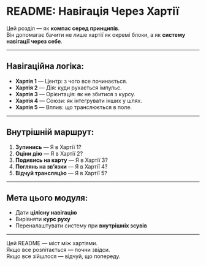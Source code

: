 # README: Навігація Через Хартії

Цей розділ — як **компас серед принципів**.  
Він допомагає бачити не лише хартії як окремі блоки, а як **систему навігації через себе**.

---

## Навігаційна логіка:

- **Хартія 1** — Центр: з чого все починається.
- **Хартія 2** — Дія: куди рухається імпульс.
- **Хартія 3** — Орієнтація: як не збитися з курсу.
- **Хартія 4** — Союзи: як інтегрувати інших у шлях.
- **Хартія 5** — Вплив: що транслюється в поле.

---

## Внутрішній маршрут:

1. **Зупинись** — Я в Хартії 1?
2. **Оціни дію** — Я в Хартії 2?
3. **Подивись на карту** — Я в Хартії 3?
4. **Поглянь на зв’язки** — Я в Хартії 4?
5. **Відчуй трансляцію** — Я в Хартії 5?

---

## Мета цього модуля:

- Дати **цілісну навігацію**
- Вирівняти **курс руху**
- Переналаштувати систему при **внутрішніх зсувів**

---

Цей README — міст між хартіями.  
Якщо все розлітається — почни звідси.  
Якщо все зійшлося — відчуй, що попереду.
